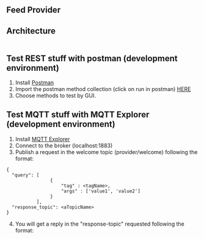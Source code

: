 ## Feed Provider

## Architecture
<p align="center">
  <img src="">
</p>

## Test REST stuff with postman (development environment)
1. Install [Postman](https://www.postman.com/)
2. Import the postman method collection (click on run in postman) [HERE]()
3. Choose methods to test by GUI.

## Test MQTT stuff with MQTT Explorer (development environment)
1. Install [MQTT Explorer](http://mqtt-explorer.com/)
2. Connect to the broker (localhost:1883)
3. Publish a request in the welcome topic (provider/welcome) following the format:
```
{
  "query": [
                {
                    "tag" : <tagName>,
                    "args" : ['value1', 'value2']
                }
           ],
  "response_topic": <aTopicName>
}
```
4. You will get a reply in the "response-topic" requested following the format:
```

```